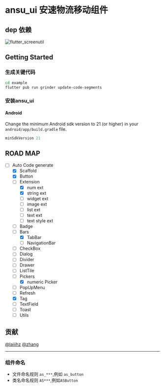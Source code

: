 # ansu_ui 安速物流移动组件

## dep 依赖

![flutter_screenutil](https://img.shields.io/badge/flutter__screenutil-3.2.0-brightgreen)

## Getting Started

### 生成关键代码

```bash
cd example
flutter pub run grinder update-code-segments
```

### 安装ansu_ui

#### Android

Change the minimum Android sdk version to 21 (or higher) in your `android/app/build.gradle` file.

```gradle
minSdkVersion 21
```

## ROAD MAP

* [ ] Auto Code generate
  * [x] Scaffold
  * [x] Button
  * [ ] Extension
    * [x] num ext
    * [x] string ext
    * [ ] widget ext
    * [ ] image ext
    * [ ] list ext
    * [ ] text ext
    * [ ] text style ext
  * [ ] Badge
  * [ ] Bars
    * [x] TabBar
    * [ ] NavigationBar
  * [ ] CheckBox
  * [ ] Dialog
  * [ ] Divider
  * [ ] Drawer
  * [ ] ListTile
  * [ ] Pickers
    * [x] numeric Picker
  * [ ] PopUpMenu
  * [ ] Refresh
  * [x] Tag
  * [ ] TextField
  * [ ] Toast
  * [ ] Utils

## 贡献

[@laiiihz](http://192.168.2.201:8099/u/laiiihz)
[@zhang](http://192.168.2.201:8099/u/zhangmeng)

-----

### 组件命名

* 文件命名规则 `as_***`,例如 `as_button`
* 类名命名规则 `AS***`,例如`ASButton`
